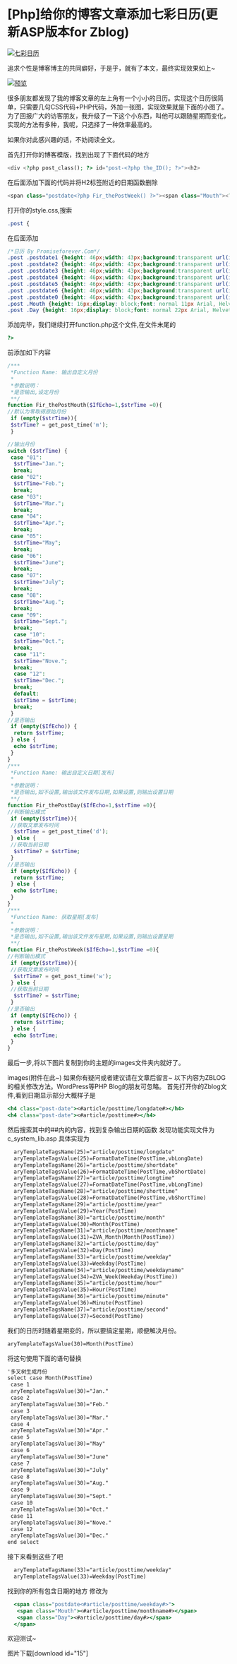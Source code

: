 # [Php]给你的博客文章添加七彩日历(更新ASP版本for Zblog)

[![七彩日历](https://attachment.soulteary.com/2009/05/29/cal.jpg "七彩日历")](https://attachment.soulteary.com/2009/05/29/cal.jpg) 

追求个性是博客博主的共同癖好，于是乎，就有了本文，最终实现效果如上~ 

[![预览](https://attachment.soulteary.com/2009/05/29/show.jpg "预览")](https://attachment.soulteary.com/2009/05/29/show.jpg) 

很多朋友都发现了我的博客文章的左上角有一个小小的日历。实现这个日历很简单，只需要几句CSS代码+PHP代码，外加一张图，实现效果就是下面的小图了。为了回报广大的访客朋友，我升级了一下这个小东西，叫他可以跟随星期而变化，实现的方法有多种，我呢，只选择了一种效率最高的。 

如果你对此感兴趣的话，不妨阅读全文。

<!-- more -->

首先打开你的博客模版，找到出现了下面代码的地方

```php
<div <?php post_class(); ?> id="post-<?php the_ID(); ?>"><h2>
```


在后面添加下面的代码并将H2标签附近的日期函数删除

```php
<span class="postdate<?php Fir_thePostWeek() ?>"><span class="Mouth"><?php Fir_thePostMouth() ?></span><span class="Day"><?php Fir_thePostDay() ?></span></span>
```


打开你的style.css,搜索

```css
.post {
```


在后面添加

```css
/*日历 By Promiseforever.Com*/
.post .postdate1 {height: 46px;width: 43px;background:transparent url(images/more-1.gif) no-repeat scroll 0 -25px;text-align: center;padding: 0px 2px 0 0;line-height: 100%;float: left;}
.post .postdate2 {height: 46px;width: 43px;background:transparent url(images/more-2.gif) no-repeat scroll 0 -25px;text-align: center;padding: 0px 2px 0 0;line-height: 100%;float: left;}
.post .postdate3 {height: 46px;width: 43px;background:transparent url(images/more-3.gif) no-repeat scroll 0 -25px;text-align: center;padding: 0px 2px 0 0;line-height: 100%;float: left;}
.post .postdate4 {height: 46px;width: 43px;background:transparent url(images/more-4.gif) no-repeat scroll 0 -25px;text-align: center;padding: 0px 2px 0 0;line-height: 100%;float: left;}
.post .postdate5 {height: 46px;width: 43px;background:transparent url(images/more-5.gif) no-repeat scroll 0 -25px;text-align: center;padding: 0px 2px 0 0;line-height: 100%;float: left;}
.post .postdate6 {height: 46px;width: 43px;background:transparent url(images/more-6.gif) no-repeat scroll 0 -25px;text-align: center;padding: 0px 2px 0 0;line-height: 100%;float: left;}
.post .postdate0 {height: 46px;width: 43px;background:transparent url(images/more-7.gif) no-repeat scroll 0 -25px;text-align: center;padding: 0px 2px 0 0;line-height: 100%;float: left;}
.post .Mouth {height: 16px;display: block;font: normal 11px Arial, Helvetica, sans-serif;color: #ffffff;text-align: center;padding-top: 2px;margin-left:-2px;}
.post .Day {height: 16px;display: block;font: normal 22px Arial, Helvetica, sans-serif;color: #666666;text-align: center;padding-top: 2px;margin-left:-2px;}
```

添加完毕，我们继续打开function.php这个文件,在文件末尾的

```php
?>
```


前添加如下内容

```php
/***
 *Function Name: 输出自定义月份
 *
 *参数说明：
 *是否输出,设定月份
 **/
function Fir_thePostMouth($IfEcho=1,$strTime =0){
//默认为零取得原始月份
 if (empty($strTime)){
 $strTime? = get_post_time('m');
 }

//输出月份
switch ($strTime) {
 case "01":
  $strTime="Jan.";
  break;
 case "02":
  $strTime="Feb.";
  break;
 case "03":
  $strTime="Mar.";
  break;
 case "04":
  $strTime="Apr.";
  break;
 case "05":
  $strTime="May";
  break;
 case "06":
  $strTime="June";
  break;
 case "07":
  $strTime="July";
  break;
 case "08":
  $strTime="Aug.";
  break;
 case "09":
  $strTime="Sept.";
  break;
  case "10":
  $strTime="Oct.";
  break;
  case "11":
  $strTime="Nove.";
  break;
  case "12":
  $strTime="Dec.";
  break;
  default:
  $strTime = $strTime;
  break;
 }
//是否输出
 if (empty($IfEcho)) {
  return $strTime;
 } else {
  echo $strTime;
 }
}
/***
 *Function Name: 输出自定义日期[发布]
 *
 *参数说明：
 *是否输出,如不设置,输出该文件发布日期,如果设置,则输出设置日期
 **/
function Fir_thePostDay($IfEcho=1,$strTime =0){
//判断输出模式
 if (empty($strTime)){
 //获取文章发布时间
  $strTime = get_post_time('d');
 } else {
 //获取当前日期
  $strTime? = $strTime;
 }
//是否输出
 if (empty($IfEcho)) {
  return $strTime;
 } else {
  echo $strTime;
 }
}
/***
 *Function Name: 获取星期[发布]
 *
 *参数说明：
 *是否输出,如不设置,输出该文件发布星期,如果设置,则输出设置星期
 **/
function Fir_thePostWeek($IfEcho=1,$strTime =0){
//判断输出模式
 if (empty($strTime)){
 //获取文章发布时间
  $strTime? = get_post_time('w');
 } else {
 //获取当前日期
  $strTime? = $strTime;
 }
//是否输出
 if (empty($IfEcho)) {
  return $strTime;
 } else {
  echo $strTime;
 }
}
```


最后一步,将以下图片复制到你的主题的images文件夹内就好了。

images(附件在此~)
如果你有疑问或者建议请在文章后留言~
以下内容为ZBLOG的相关修改方法。WordPress等PHP Blog的朋友可忽略。
首先打开你的Zblog文件,看到日期显示部分大概样子是

```asp
<h4 class="post-date"><#article/posttime/longdate#></h4>
<h4 class="post-date"><#article/posttime#></h4>
```

然后搜索其中的##内的内容，找到复杂输出日期的函数
发现功能实现文件为c_system_lib.asp
具体实现为

```asp
  aryTemplateTagsName(25)="article/posttime/longdate"
  aryTemplateTagsValue(25)=FormatDateTime(PostTime,vbLongDate)
  aryTemplateTagsName(26)="article/posttime/shortdate"
  aryTemplateTagsValue(26)=FormatDateTime(PostTime,vbShortDate)
  aryTemplateTagsName(27)="article/posttime/longtime"
  aryTemplateTagsValue(27)=FormatDateTime(PostTime,vbLongTime)
  aryTemplateTagsName(28)="article/posttime/shorttime"
  aryTemplateTagsValue(28)=FormatDateTime(PostTime,vbShortTime)
  aryTemplateTagsName(29)="article/posttime/year"
  aryTemplateTagsValue(29)=Year(PostTime)
  aryTemplateTagsName(30)="article/posttime/month"
  aryTemplateTagsValue(30)=Month(PostTime)
  aryTemplateTagsName(31)="article/posttime/monthname"
  aryTemplateTagsValue(31)=ZVA_Month(Month(PostTime))
  aryTemplateTagsName(32)="article/posttime/day"
  aryTemplateTagsValue(32)=Day(PostTime)
  aryTemplateTagsName(33)="article/posttime/weekday"
  aryTemplateTagsValue(33)=Weekday(PostTime)
  aryTemplateTagsName(34)="article/posttime/weekdayname"
  aryTemplateTagsValue(34)=ZVA_Week(Weekday(PostTime))
  aryTemplateTagsName(35)="article/posttime/hour"
  aryTemplateTagsValue(35)=Hour(PostTime)
  aryTemplateTagsName(36)="article/posttime/minute"
  aryTemplateTagsValue(36)=Minute(PostTime)
  aryTemplateTagsName(37)="article/posttime/second"
  aryTemplateTagsValue(37)=Second(PostTime)
```

我们的日历时随着星期变的，所以要搞定星期，顺便解决月份。

```asp
aryTemplateTagsValue(30)=Month(PostTime)
```

将这句使用下面的语句替换

```asp
'多叉树生成月份
select case Month(PostTime)
 case 1
 aryTemplateTagsValue(30)="Jan."
 case 2
 aryTemplateTagsValue(30)="Feb."
 case 3
 aryTemplateTagsValue(30)="Mar."
 case 4
 aryTemplateTagsValue(30)="Apr."
 case 5
 aryTemplateTagsValue(30)="May"
 case 6
 aryTemplateTagsValue(30)="June"
 case 7
 aryTemplateTagsValue(30)="July"
 case 8
 aryTemplateTagsValue(30)="Aug."
 case 9
 aryTemplateTagsValue(30)="Sept."
 case 10
 aryTemplateTagsValue(30)="Oct."
 case 11
 aryTemplateTagsValue(30)="Nove."
 case 12
 aryTemplateTagsValue(30)="Dec."
end select
```

接下来看到这些了吧

```asp
  aryTemplateTagsName(33)="article/posttime/weekday"
  aryTemplateTagsValue(33)=Weekday(PostTime)
```

找到你的所有包含日期的地方
修改为

```asp
  <span class="postdate<#article/posttime/weekday#>">
   <span class="Mouth"><#article/posttime/monthname#></span>
   <span class="Day"><#article/posttime/day#></span>
  </span>
```

欢迎测试~


图片下载[download id="15"]

